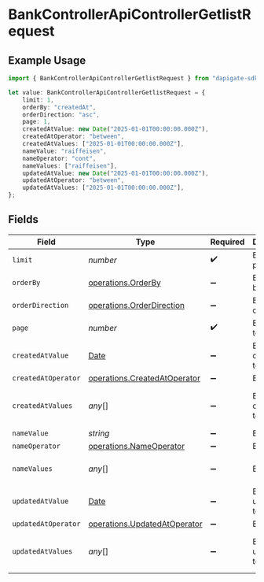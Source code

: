 # BankControllerApiControllerGetlistRequest

## Example Usage

```typescript
import { BankControllerApiControllerGetlistRequest } from "dapigate-sdk-node/models/operations";

let value: BankControllerApiControllerGetlistRequest = {
	limit: 1,
	orderBy: "createdAt",
	orderDirection: "asc",
	page: 1,
	createdAtValue: new Date("2025-01-01T00:00:00.000Z"),
	createdAtOperator: "between",
	createdAtValues: ["2025-01-01T00:00:00.000Z"],
	nameValue: "raiffeisen",
	nameOperator: "cont",
	nameValues: ["raiffeisen"],
	updatedAtValue: new Date("2025-01-01T00:00:00.000Z"),
	updatedAtOperator: "between",
	updatedAtValues: ["2025-01-01T00:00:00.000Z"],
};
```

## Fields

| Field               | Type                                                                                          | Required           | Description          | Example                                |
| ------------------- | --------------------------------------------------------------------------------------------- | ------------------ | -------------------- | -------------------------------------- |
| `limit`             | _number_                                                                                      | :heavy_check_mark: | Bank Items per page  | 1                                      |
| `orderBy`           | [operations.OrderBy](../../models/operations/orderby.md)                                      | :heavy_minus_sign: | Bank order by field  | createdAt                              |
| `orderDirection`    | [operations.OrderDirection](../../models/operations/orderdirection.md)                        | :heavy_minus_sign: | Bank order direction | asc                                    |
| `page`              | _number_                                                                                      | :heavy_check_mark: | Bank Page to return  | 1                                      |
| `createdAtValue`    | [Date](https://developer.mozilla.org/en-US/docs/Web/JavaScript/Reference/Global_Objects/Date) | :heavy_minus_sign: | Bank createdAt to    | 2025-01-01T00:00:00.000Z               |
| `createdAtOperator` | [operations.CreatedAtOperator](../../models/operations/createdatoperator.md)                  | :heavy_minus_sign: | Bank                 | between                                |
| `createdAtValues`   | _any_[]                                                                                       | :heavy_minus_sign: | Bank createdAt to    | [<br/>"2025-01-01T00:00:00.000Z"<br/>] |
| `nameValue`         | _string_                                                                                      | :heavy_minus_sign: | Bank name            | raiffeisen                             |
| `nameOperator`      | [operations.NameOperator](../../models/operations/nameoperator.md)                            | :heavy_minus_sign: | Bank name            | cont                                   |
| `nameValues`        | _any_[]                                                                                       | :heavy_minus_sign: | Bank name            | [<br/>"raiffeisen"<br/>]               |
| `updatedAtValue`    | [Date](https://developer.mozilla.org/en-US/docs/Web/JavaScript/Reference/Global_Objects/Date) | :heavy_minus_sign: | Bank updatedAt to    | 2025-01-01T00:00:00.000Z               |
| `updatedAtOperator` | [operations.UpdatedAtOperator](../../models/operations/updatedatoperator.md)                  | :heavy_minus_sign: | Bank                 | between                                |
| `updatedAtValues`   | _any_[]                                                                                       | :heavy_minus_sign: | Bank updatedAt to    | [<br/>"2025-01-01T00:00:00.000Z"<br/>] |
